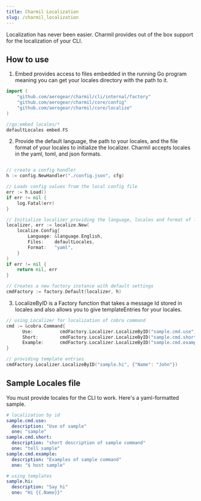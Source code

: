```yaml
---
title: Charmil Localization
slug: /charmil_localization
---
```


Localization has never been easier. Charmil provides out of the box support for the localization of your CLI.

## How to use

1. Embed provides access to files embedded in the running Go program meaning you can get your locales directory with the path to it.  
```go
import (
    "github.com/aerogear/charmil/cli/internal/factory"
    "github.com/aerogear/charmil/core/config"
    "github.com/aerogear/charmil/core/localize"
)

//go:embed locales/*
defaultLocales embed.FS
```
2. Provide the default language, the path to your locales, and the file format of your locales to initialize the localizer. Charmil accepts locales in the yaml, toml, and json formats.
```go

// create a config handler
h := config.NewHandler("./config.json", cfg)

// Loads config values from the local config file
err := h.Load()
if err != nil {
    log.Fatal(err)
}

// Initialize localizer providing the language, locales and format of locales file
localizer, err := localize.New(
    localize.Config{
        Language: &language.English,
        Files:    defaultLocales,
        Format:   "yaml",
    }
)
if err != nil {
    return nil, err
}

// Creates a new factory instance with default settings
cmdFactory := factory.Default(localizer, h)
```

3. LocalizeByID is a Factory function that takes a message Id stored in locales and also allows you to give templateEntries for your locales.
```go
// using Localizer for localization of cobra command
cmd := &cobra.Command{
      Use:          cmdFactory.Localizer.LocalizeByID("sample.cmd.use"),
      Short:        cmdFactory.Localizer.LocalizeByID("sample.cmd.short"),
      Example:      cmdFactory.Localizer.LocalizeByID("sample.cmd.example"),
}
```
```go
// providing template entries
cmdFactory.Localizer.LocalizeByID("sample.hi", {"Name": "John"})
```

## Sample Locales file
You must provide locales for the CLI to work. Here's a yaml-formatted sample.

```yaml
# localization by id
sample.cmd.use:
  description: "Use of sample"
  one: "sample"
sample.cmd.short:
  description: "short description of sample command"
  one: "tell sample"
sample.cmd.example:
  description: "Examples of sample command"
  one: "$ host sample"

# using templates
sample.hi:
  description: "Say hi"
  one: "Hi {{.Name}}"
```
